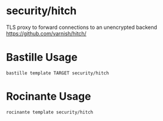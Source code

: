 # security/hitch
TLS proxy to forward connections to an unencrypted backend
https://github.com/varnish/hitch/

# Bastille Usage
```shell
bastille template TARGET security/hitch
```

# Rocinante Usage
```shell
rocinante template security/hitch
```
